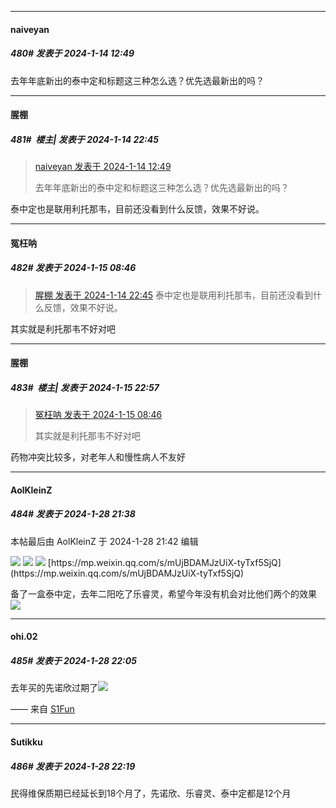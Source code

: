 
*****

####  naiveyan  
##### 480#       发表于 2024-1-14 12:49

去年年底新出的泰中定和标题这三种怎么选？优先选最新出的吗？


*****

####  腥棚  
##### 481#         楼主| 发表于 2024-1-14 22:45

<blockquote><a href="httphttps://bbs.saraba1st.com/2b/forum.php?mod=redirect&amp;goto=findpost&amp;pid=63644410&amp;ptid=2130296" target="_blank">naiveyan 发表于 2024-1-14 12:49</a>

去年年底新出的泰中定和标题这三种怎么选？优先选最新出的吗？</blockquote>
泰中定也是联用利托那韦，目前还没看到什么反馈，效果不好说。


*****

####  冤枉呐  
##### 482#       发表于 2024-1-15 08:46

<blockquote><a href="httphttps://bbs.saraba1st.com/2b/forum.php?mod=redirect&amp;goto=findpost&amp;pid=63649036&amp;ptid=2130296" target="_blank">腥棚 发表于 2024-1-14 22:45</a>
泰中定也是联用利托那韦，目前还没看到什么反馈，效果不好说。</blockquote>
其实就是利托那韦不好对吧


*****

####  腥棚  
##### 483#         楼主| 发表于 2024-1-15 22:57

<blockquote><a href="httphttps://bbs.saraba1st.com/2b/forum.php?mod=redirect&amp;goto=findpost&amp;pid=63650989&amp;ptid=2130296" target="_blank">冤枉呐 发表于 2024-1-15 08:46</a>

其实就是利托那韦不好对吧</blockquote>
药物冲突比较多，对老年人和慢性病人不友好

*****

####  AolKleinZ  
##### 484#       发表于 2024-1-28 21:38

 本帖最后由 AolKleinZ 于 2024-1-28 21:42 编辑 

<img src="https://p.sda1.dev/15/2f0487423cd718d94a11315b5f833f24/CMP_20240128213814290.png" referrerpolicy="no-referrer">
<img src="https://p.sda1.dev/15/8a6e4449f0c37072b9e436fd3e5edebe/CMP_20240128213814444.png" referrerpolicy="no-referrer">
<img src="https://p.sda1.dev/15/d2be7f9e94aed254b1637700dc761050/mmexport1706448986496.png" referrerpolicy="no-referrer">
[https://mp.weixin.qq.com/s/mUjBDAMJzUiX-tyTxf5SjQ](https://mp.weixin.qq.com/s/mUjBDAMJzUiX-tyTxf5SjQ)

备了一盒泰中定，去年二阳吃了乐睿灵，希望今年没有机会对比他们两个的效果<img src="https://static.saraba1st.com/image/smiley/face2017/067.png" referrerpolicy="no-referrer">


*****

####  ohi.02  
##### 485#       发表于 2024-1-28 22:05

去年买的先诺欣过期了<img src="https://static.saraba1st.com/image/smiley/face2017/068.png" referrerpolicy="no-referrer">

—— 来自 [S1Fun](https://s1fun.koalcat.com)


*****

####  Sutikku  
##### 486#       发表于 2024-1-28 22:19

民得维保质期已经延长到18个月了，先诺欣、乐睿灵、泰中定都是12个月

